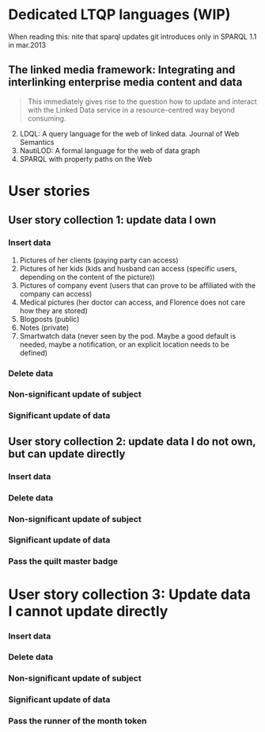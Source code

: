 # Dedicated LTQP languages (WIP)

When reading this: nite that sparql updates git introduces only in SPARQL 1.1 in mar.2013

## The linked media framework: Integrating and interlinking enterprise media content and data
> This immediately gives rise to the question how to update and interact with the Linked Data
  service in a resource-centred way beyond consuming.

2. LDQL: A query language for the web of linked data. Journal of Web Semantics
3. NautiLOD: A formal language for the web of data graph
4. SPARQL with property paths on the Web


# User stories
## User story collection 1: update data I own
### Insert data

1. Pictures of her clients (paying party can access)
2. Pictures of her kids (kids and husband can access (specific users, depending on the content of the picture))
3. Pictures of company event (users that can prove to be affiliated with the company can access)
4. Medical pictures (her doctor can access, and Florence does not care how they are stored)
5. Blogposts (public)
6. Notes (private)
7. Smartwatch data
   (never seen by the pod.
   Maybe a good default is needed, maybe a notification, or an explicit location needs to be defined)

### Delete data

### Non-significant update of subject

### Significant update of data



## User story collection 2: update data I do not own, but can update directly
### Insert data


### Delete data


### Non-significant update of subject


### Significant update of data


### Pass the quilt master badge


# User story collection 3: Update data I cannot update directly
### Insert data


### Delete data


### Non-significant update of subject


### Significant update of data


### Pass the runner of the month token
